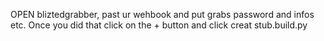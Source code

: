 OPEN bliztedgrabber, past ur wehbook and put grabs password and infos etc.
Once you did that click on the + button and click creat stub.build.py
